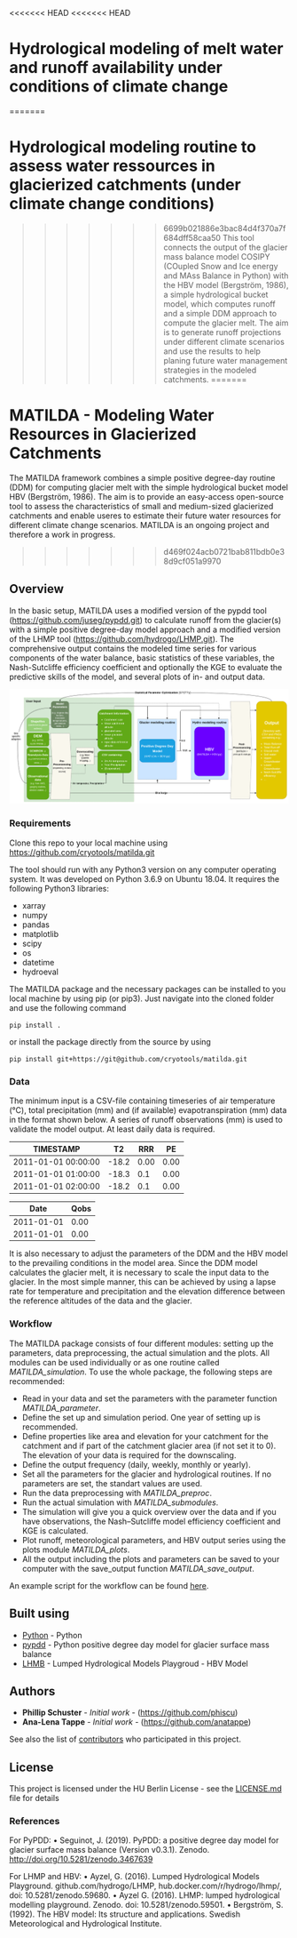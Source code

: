 <<<<<<< HEAD
<<<<<<< HEAD
# Hydrological modeling of melt water and runoff availability under conditions of climate change
=======
# Hydrological modeling routine to assess water ressources in glacierized catchments (under climate change conditions)
>>>>>>> 6699b021886e3bac84d4f370a7f684dff58caa50
This tool connects the output of the glacier mass balance model COSIPY (COupled Snow and Ice energy and MAss Balance in Python) with the HBV model (Bergström, 1986), a simple hydrological bucket model, which computes runoff and a simple DDM approach to compute the glacier melt. The aim is to generate runoff projections under different climate scenarios and use the results to help planing future water management strategies in the modeled catchments. 
=======
# MATILDA - Modeling Water Resources in Glacierized Catchments

The MATILDA framework combines a simple positive degree-day routine (DDM) for computing glacier melt with the simple hydrological bucket model HBV (Bergström, 1986). The aim is to provide an easy-access open-source tool to assess the characteristics of small and medium-sized glacierized catchments and enable useres to estimate their future water resources for different climate change scenarios.
MATILDA is an ongoing project and therefore a work in progress.
>>>>>>> d469f024acb0721bab811bdb0e38d9cf051a9970

## Overview

In the basic setup, MATILDA uses a modified version of the pypdd tool (https://github.com/juseg/pypdd.git) to calculate runoff from the glacier(s) with a simple positive degree-day model approach and a modified version of the LHMP tool (https://github.com/hydrogo/LHMP.git). The comprehensive output contains the modeled time series for various components of the water balance, basic statistics of these variables, the Nash-Sutcliffe efficiency coefficient and optionally the KGE to evaluate the predictive skills of the model, and several plots of in- and output data.

![](/MATILDA/MATILDA_slim/workflow_detailed-Full.png)

### Requirements

Clone this repo to your local machine using https://github.com/cryotools/matilda.git


The tool should run with any Python3 version on any computer operating system. It was developed on Python 3.6.9 on Ubuntu 18.04.
It requires the following Python3 libraries:
- xarray
- numpy
- pandas
- matplotlib
- scipy
- os
- datetime
- hydroeval

The MATILDA package and the necessary packages can be installed to you local machine by using pip (or pip3). Just navigate into the cloned folder and use the following command
```
pip install .
```
or install the package directly from the source by using

```
pip install git+https://git@github.com/cryotools/matilda.git

```
### Data

The minimum input is a CSV-file containing timeseries of air temperature (°C), total precipitation (mm) and (if available) evapotranspiration (mm) data in the  format shown below. A series of runoff observations (mm) is used to validate the model output. At least daily data is required.

| TIMESTAMP            | T2            | RRR            | PE            |
| -------------        | ------------- | -------------  | ------------- |
| 2011-01-01 00:00:00  | -18.2         | 0.00           | 0.00          |
| 2011-01-01 01:00:00  | -18.3         | 0.1            | 0.00          |
| 2011-01-01 02:00:00  | -18.2         | 0.1            | 0.00          |

| Date          | Qobs          |
| ------------- | ------------- |
| 2011-01-01    | 0.00          |
| 2011-01-01    | 0.00          |


It is also necessary to adjust the parameters of the DDM and the HBV model to the prevailing conditions in the model area. Since the DDM model calculates the glacier melt, it is necessary to scale the input data to the glacier. In the most simple manner, this can be achieved by using a lapse rate for temperature and precipitation and the elevation difference between the reference altitudes of the data and the glacier.

### Workflow

The MATILDA package consists of four different modules: setting up the parameters, data preprocessing, the actual simulation and the plots. All modules can be used individually or as one routine called *MATILDA_simulation*. 
To use the whole package, the following steps are recommended:
- Read in your data and set the parameters with the parameter function *MATILDA_parameter*.
- Define the set up and simulation period. One year of setting up is recommended.
- Define properties like area and elevation for your catchment for the catchment and if part of the catchment glacier area (if not set it to 0). The elevation of your data is required for the downscaling.
- Define the output frequency (daily, weekly, monthly or yearly).
- Set all the parameters for the glacier and hydrological routines. If no parameters are set, the standart values are used.
- Run the data preprocessing with *MATILDA_preproc*.
- Run the actual simulation with *MATILDA_submodules*.
- The simulation will give you a quick overview over the data and if you have observations, the Nash–Sutcliffe model efficiency coefficient and KGE is calculated.
- Plot runoff, meteorological parameters, and HBV output series using the plots module *MATILDA_plots*. 
- All the output including the plots and parameters can be saved to your computer with the save_output function *MATILDA_save_output*.

An example script for the workflow can be found [here](MATILDA/example_workflow.py).

## Built using
* [Python](https://www.python.org) - Python
* [pypdd](https://github.com/juseg/pypdd.git) - Python positive degree day model for glacier surface mass balance
* [LHMB](https://rometools.github.io/rome/) - Lumped Hydrological Models Playgroud - HBV Model

## Authors

* **Phillip Schuster** - *Initial work* - (https://github.com/phiscu)
* **Ana-Lena Tappe** - *Initial work* - (https://github.com/anatappe)


See also the list of [contributors](https://scm.cms.hu-berlin.de/sneidecy/centralasiawaterresources/-/graphs/master) who participated in this project.

## License

This project is licensed under the HU Berlin License - see the [LICENSE.md](LICENSE.md) file for details

### References

For PyPDD:
	•	Seguinot, J. (2019). PyPDD: a positive degree day model for glacier surface mass balance (Version v0.3.1). Zenodo. http://doi.org/10.5281/zenodo.3467639

For LHMP and HBV:
	•	Ayzel, G. (2016). Lumped Hydrological Models Playground. github.com/hydrogo/LHMP, hub.docker.com/r/hydrogo/lhmp/, doi: 10.5281/zenodo.59680.
	•	Ayzel G. (2016). LHMP: lumped hydrological modelling playground. Zenodo. doi: 10.5281/zenodo.59501.
	•	Bergström, S. (1992). The HBV model: Its structure and applications. Swedish Meteorological and Hydrological Institute.
